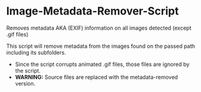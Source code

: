 # Image-Metadata-Remover-Script
Removes metadata AKA (EXIF) information on all images detected (except .gif files)

This script will remove metadata from the images found on the passed path including its subfolders.

* Since the script corrupts animated .gif files, those files are ignored by the script.
* __WARNING:__ Source files are replaced with the metadata-removed version.
